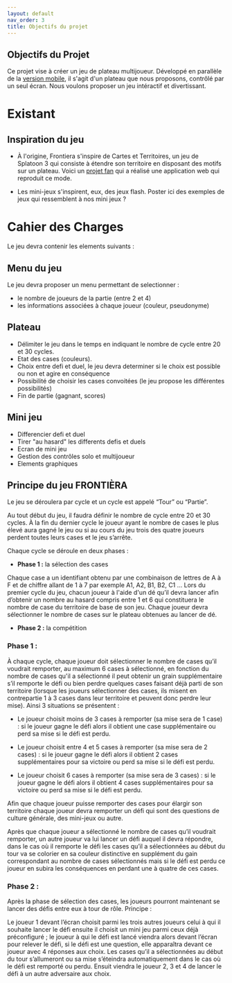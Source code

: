 ```yaml
---
layout: default
nav_order: 3
title: Objectifs du projet
---
```


## Objectifs du Projet
Ce projet vise à créer un jeu de plateau multijoueur. Développé en parallèle de la [version mobile](https://github.com/Makerspace-Amiens/2024-FrontieraApp), il s'agit d'un plateau que nous proposons, contrôlé par un seul écran. Nous voulons proposer un jeu intéractif et divertissant.

# Existant
## Inspiration du jeu
* À l'origine, Frontiera s'inspire de Cartes et Territoires, un jeu de Splatoon 3 qui consiste à étendre son territoire en disposant des motifs sur un plateau.
Voici un [projet fan](https://github.com/AndrioCelos/TableturfBattleApp/tree/main) qui a réalisé une application web qui reproduit ce mode.

* Les mini-jeux s'inspirent, eux, des jeux flash. Poster ici des exemples de jeux qui ressemblent à nos mini jeux ?

# Cahier des Charges
Le jeu devra contenir les elements suivants :

## Menu du jeu
Le jeu devra proposer un menu permettant de selectionner : 
* le nombre de joueurs de la partie (entre 2 et 4)
* les informations associées à chaque joueur (couleur, pseudonyme)

## Plateau
* Délimiter le jeu dans le temps en indiquant le nombre de cycle entre 20 et 30 cycles.
* Etat des cases (couleurs).
* Choix entre defi et duel, le jeu devra determiner si le choix est possible ou non et agire en conséquence
* Possibilité de choisir les cases convoitées (le jeu propose les différentes possibilités)
* Fin de partie (gagnant, scores)

  
## Mini jeu
* Differencier defi et duel
* Tirer "au hasard" les differents defis et duels
* Ecran de mini jeu
* Gestion des contrôles solo et multijoueur
* Elements graphiques

## Principe du jeu FRONTIÈRA 
 Le jeu se déroulera par cycle et un cycle est appelé “Tour” ou “Partie”. 

Au tout début du jeu, il faudra définir le nombre de cycle entre 20 et 30 cycles. À la fin du dernier cycle le joueur ayant le nombre de cases le plus élevé aura gagné le jeu ou si au cours du jeu trois des quatre joueurs perdent toutes leurs cases et le jeu s’arrête.  

Chaque cycle se déroule en deux phases :

* **Phase 1 :** la sélection des cases

Chaque case a un identifiant obtenu par une combinaison de lettres de A à F et de chiffre allant de 1 à 7 par exemple A1, A2, B1, B2, C1 … 
Lors du premier cycle du jeu, chacun joueur à l'aide d'un dé qu’il devra lancer afin d’obtenir un nombre au hasard compris entre 1 et 6 qui constituera le nombre de case du territoire de base de son jeu. Chaque joueur devra sélectionner le nombre de cases sur le plateau obtenues au lancer de dé. 

* **Phase 2 :** la compétition 

### Phase 1 : 

À chaque cycle, chaque joueur doit sélectionner le nombre de cases qu’il voudrait remporter, au maximum 6 cases à sélectionné, en fonction du nombre de cases qu'il a sélectionné il peut obtenir un grain supplémentaire s’il remporte le défi ou bien perdre quelques cases faisant déjà parti de son territoire (lorsque les joueurs sélectionner des cases, ils misent en contrepartie 1 à 3 cases dans leur territoire et peuvent donc perdre leur mise). Ainsi 3 situations se présentent : 

- Le joueur choisit moins de 3 cases à remporter (sa mise sera de 1 case) : si le joueur gagne le défi alors il obtient une case supplémentaire ou perd sa mise si le défi est perdu.  

- Le joueur choisit entre 4 et 5 cases à remporter (sa mise sera de 2 cases) :  si le joueur gagne le défi alors il obtient 2 cases supplémentaires pour sa victoire ou perd sa mise si le défi est perdu. 

- Le joueur choisit 6 cases à remporter (sa mise sera de 3 cases) : si le joueur gagne le défi alors il obtient 4 cases supplémentaires pour sa victoire ou perd sa mise si le défi est perdu. 

 Afin que chaque joueur puisse remporter des cases pour élargir son territoire chaque joueur devra remporter un défi qui sont des questions de culture générale, des mini-jeux ou autre. 

Après que chaque joueur a sélectionné le nombre de cases qu’il voudrait remporter, un autre joueur va lui lancer un défi auquel il devra répondre, dans le cas où il remporte le défi les cases qu’il a sélectionnées au début du tour va se colorier en sa couleur distinctive en supplément du gain correspondant au nombre de cases sélectionnés mais si le défi est perdu ce joueur en subira les conséquences en perdant une à quatre de ces cases. 

### Phase 2 : 

Après la phase de sélection des cases, les joueurs pourront maintenant se lancer des défis entre eux à tour de rôle. Principe : 

Le joueur 1 devant l’écran choisit parmi les trois autres joueurs celui à qui il souhaite lancer le défi ensuite il choisit un mini jeu parmi ceux déjà préconfiguré ; le joueur à qui le défi est lancé viendra alors devant l’écran pour relever le défi, si le défi est une question, elle apparaîtra devant ce joueur avec 4 réponses aux choix. Les cases qu’il a sélectionnées au début du tour s’allumeront ou sa mise s’éteindra automatiquement dans le cas où le défi est remporté ou perdu. Ensuit viendra le joueur 2, 3 et 4 de lancer le défi à un autre adversaire aux choix. 
